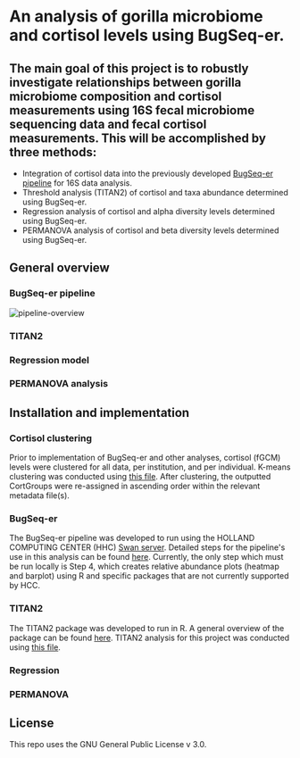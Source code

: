 # An analysis of gorilla microbiome and cortisol levels using BugSeq-er.
## The main goal of this project is to robustly investigate relationships between gorilla microbiome composition and cortisol measurements using 16S fecal microbiome sequencing data and fecal cortisol measurements. This will be accomplished by three methods: 
- Integration of cortisol data into the previously developed [BugSeq-er pipeline](https://github.com/clayton-lab/BugSeq-er) for 16S data analysis.
- Threshold analysis (TITAN2) of cortisol and taxa abundance determined using BugSeq-er.
- Regression analysis of cortisol and alpha diversity levels determined using BugSeq-er.
- PERMANOVA analysis of cortisol and beta diversity levels determined using BugSeq-er.

## General overview
### BugSeq-er pipeline
![pipeline-overview](https://github.com/zalsafwani/thesis/blob/621d1302af242417919a21142b0ac8aa846ecc04/Microbiome%20Analysis%20Pipeline.png)
### TITAN2
### Regression model
### PERMANOVA analysis

## Installation and implementation
### Cortisol clustering
Prior to implementation of BugSeq-er and other analyses, cortisol (fGCM) levels were clustered for all data, per institution, and per individual. K-means clustering was conducted using [this file](https://github.com/maiabennett/gorilla_cortisol/blob/main/clustering/cortisol_kmeans.R). After clustering, the outputted CortGroups were re-assigned in ascending order within the relevant metadata file(s). 
### BugSeq-er
The BugSeq-er pipeline was developed to run using the HOLLAND COMPUTING CENTER (HHC) [Swan server](https://swan-ood.unl.edu/pun/sys/dashboard). Detailed steps for the pipeline's use in this analysis can be found [here](https://github.com/maiabennett/gorilla_cortisol/blob/main/steps.md). Currently, the only step which must be run locally is Step 4, which creates relative abundance plots (heatmap and barplot) using R and specific packages that are not currently supported by HCC.
### TITAN2
The TITAN2 package was developed to run in R. A general overview of the package can be found [here](https://rdrr.io/cran/TITAN2/f/vignettes/titan2-intro.Rmd). TITAN2 analysis for this project was conducted using [this file](https://github.com/maiabennett/gorilla_cortisol/blob/main/TITAN2/cortisol_titan.R).
### Regression
### PERMANOVA

## License
This repo uses the GNU General Public License v 3.0.
